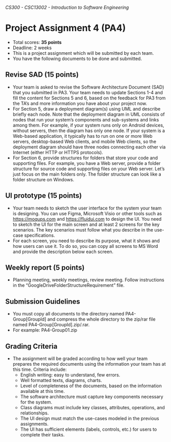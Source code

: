 _CS300 - CSC13002 - Introduction to Software Engineering_
# Project Assignment 4 (PA4)
* Total scores: **35 points**
* Deadline: 2 weeks
* This is a project assignment which will be submitted by each team.
* You have the following documents to be done and submitted.
## Revise SAD (15 points)
* Your team is asked to revise the Software Architecture Document (SAD) that you submitted in PA3. Your team needs to update Sections 1-4 and fill the content for Sections 5 and 6, based on the feedback for PA3 from the TA’s and more information you have about your project now.
* For Section 5, draw a deployment diagram(s) using UML and describe briefly each node. Note that the deployment diagram in UML consists of nodes that run your system’s components and sub-systems and links among them. For example, if your system runs only on Android devices, without servers, then the diagram has only one node. If your system is a Web-based application, it typically has to run on one or more Web servers, desktop-based Web clients, and mobile Web clients, so the deployment diagram should have three nodes connecting each other via Internet (either HTTP or HTTPS protocols).
* For Section 6, provide structures for folders that store your code and supporting files. For example, you have a Web server, provide a folder structure for source code and supporting files on your Web server. Let’s just focus on the main folders only. The folder structure can look like a folder structure on Windows.
## UI prototype (15 points)
* Your team needs to sketch the user interface for the system your team is designing. You can use Figma, Microsoft Visio or other tools such as https://moqups.com and https://fluidui.com to design the UI. You need to sketch the UI for the main screen and at least 2 screens for the key scenarios. The key scenarios must follow what you describe in the use-case specifications.
* For each screen, you need to describe its purpose, what it shows and how users can use it. To do so, you can copy all screens to MS Word and provide the description below each screen.
## Weekly report (5 points)
* Planning meeting, weekly meetings, review meeting. Follow instructions in the “GoogleDriveFolderStructureRequirement” file.
## Submission Guidelines
* You must copy all documents to the directory named PA4-Group[GroupId] and compress the whole directory to the zip/rar file named PA4-Group[GroupId].zip/.rar.
* For example: PA4-Group01.zip
## Grading Criteria
* The assignment will be graded according to how well your team prepares the required documents using the information your team has at this time. Criteria include:
  * English writing: easy to understand, few errors.
  * Well formatted texts, diagrams, charts.
  * Level of completeness of the documents, based on the information available at this time.
  * The software architecture must capture key components necessary for the system.
  * Class diagrams must include key classes, attributes, operations, and relationships.
  * The UI design must match the use-cases modeled in the previous assignments.
  * The UI has sufficient elements (labels, controls, etc.) for users to complete their tasks.

